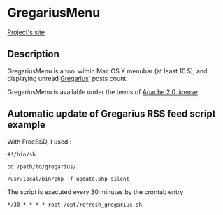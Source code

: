 GregariusMenu
=============

[Project's site](https://goddess-gate.com/projects/en/osx/gregariusmenu)

Description
-----------

GregariusMenu is a tool within Mac OS X menubar (at least 10.5), and displaying unread [Gregarius](http://sourceforge.net/projects/gregarius/)' posts count.

GregariusMenu is available under the terms of [Apache 2.0 license](http://www.apache.org/licenses/LICENSE-2.0.txt).

Automatic update of Gregarius RSS feed script example
-----------------------------------------------------

With FreeBSD, I used :

`#!/bin/sh`

`cd /path/to/gregarius/`

`/usr/local/bin/php -f update.php silent`

The script is executed every 30 minutes by the crontab entry

`*/30 * * * * root /opt/refresh_gregarius.sh`